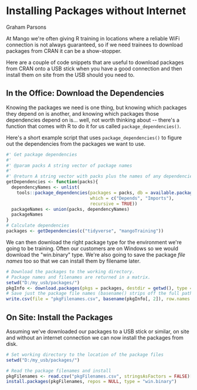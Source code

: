 # Installing Packages without Internet
Graham Parsons  



At Mango we're often giving R training in locations where a reliable WiFi connection is not always guaranteed, so if we need trainees to download packages from CRAN it can be a show-stopper.

Here are a couple of code snippets that are useful to download packages from CRAN onto a USB stick when you have a good connection and then install them on site from the USB should you need to.

## In the Office: Download the Dependencies

Knowing the packages we need is one thing, but knowing which packages they depend on is another, and knowing which packages those dependencies depend on is... well, not worth thinking about -- there's a function that comes with R to do it for us called `package_dependencies()`.

Here's a short example script that uses `package_dependencies()` to figure out the dependencies from the packages we want to use.


```r
#' Get package dependencies
#'
#' @param packs A string vector of package names
#'
#' @return A string vector with packs plus the names of any dependencies
getDependencies <- function(packs){
  dependencyNames <- unlist(
    tools::package_dependencies(packages = packs, db = available.packages(), 
                                which = c("Depends", "Imports"),
                                recursive = TRUE))
  packageNames <- union(packs, dependencyNames)
  packageNames
}
# Calculate dependencies
packages <- getDependencies(c("tidyverse", "mangoTraining"))
```
We can then download the right package type for the environment we're going to be training. Often our customers are on Windows so we would download the "win.binary" type. We're also going to save the package *file names* too so that we can install them by filename later.


```r
# Download the packages to the working directory.
# Package names and filenames are returned in a matrix.
setwd("D:/my_usb/packages/")
pkgInfo <- download.packages(pkgs = packages, destdir = getwd(), type = "win.binary")
# Save just the package file names (basename() strips off the full paths leaving just the filename)
write.csv(file = "pkgFilenames.csv", basename(pkgInfo[, 2]), row.names = FALSE)
```

## On Site: Install the Packages

Assuming we've downloaded our packages to a USB stick or similar, on site and without an internet connection we can now install the packages from disk.


```r
# Set working directory to the location of the package files
setwd("D:/my_usb/packages/")

# Read the package filenames and install
pkgFilenames <- read.csv("pkgFilenames.csv", stringsAsFactors = FALSE)[, 1]
install.packages(pkgFilenames, repos = NULL, type = "win.binary")
```
